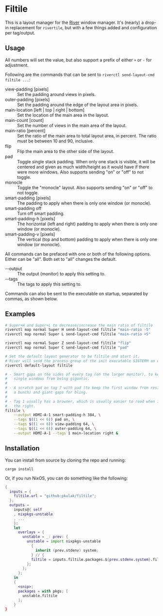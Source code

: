 # Filtile

This is a layout manager for the [River](https://github.com/riverwm/river) window
manager. It's (nearly) a drop-in replacement for `rivertile`, but with a few things
added and configuration per tag/output.

## Usage

All numbers will set the value, but also support a prefix of either `+` or `-`
for adjustment.

Following are the commands that can be sent to `riverctl send-layout-cmd filtile ...`:

<dl>
    <dt>view-padding [pixels]</dt>
    <dd>Set the padding around views in pixels.</dd>
    <dt>outer-padding [pixels]</dt>
    <dd>Set the padding around the edge of the layout area in pixels.</dd>
    <dt>main-location [left | top | right | bottom]<dt>
    <dd>Set the location of the main area in the layout.</dd>
    <dt>main-count [count]<dt>
    <dd>Set the number of views in the main area of the layout.</dd>
    <dt>main-ratio [percent]</dt>
    <dd>Set the ratio of the main area to total layout area, in percent. The
        ratio must be between 10 and 90, inclusive.</dd>
    <dt>flip<dt>
    <dd>Flip the main area to the other side of the layout.</dd>
    <dt>pad</dt>
    <dd>Toggle single stack padding. When only one stack is visible, it
        will be centered and given as much width/height as it would have if
        there were more windows. Also supports sending "on" or "off" to not
        toggle.</dd>
    <dt>monocle</dt>
    <dd>Toggle the "monocle" layout. Also supports sending "on" or "off" to not
        toggle.</dd>
    <dt>smart-padding [pixels]</dt>
    <dd>The padding to apply when there is only one window (or monocle).</dd>
    <dt>smart-padding off</dt>
    <dd>Turn off smart padding.</dd>
    <dt>smart-padding-h [pixels]</dt>
    <dd>The horizontal (left and right) padding to apply when there is only one
        window (or monocle).</dd>
    <dt>smart-padding-v [pixels]</dt>
    <dd>The vertical (top and bottom) padding to apply when there is only one
        window (or monocle).</dd>
</dl>

All commands can be prefaced with one or both of the following options. Either
can be "all". Both set to "all" changes the default. 

<dl>
    <dt>--output</dt>
    <dd>The output (monitor) to apply this setting to.</dd>
    <dt>--tags</dt>
    <dd>The tags to apply this setting to.</dd>
</dl>

Commands can also be sent to the executable on startup, separated by commas,
as shown below.

## Examples

```bash
# Super+H and Super+L to decrease/increase the main ratio of filtile
riverctl map normal Super H send-layout-cmd filtile "main-ratio -5"
riverctl map normal Super L send-layout-cmd filtile "main-ratio +5"

riverctl map normal Super Z send-layout-cmd filtile "flip"
riverctl map normal Super C send-layout-cmd filtile "pad"

# Set the default layout generator to be filtile and start it.
# River will send the process group of the init executable SIGTERM on exit.
riverctl default-layout filtile

# - Smart gaps on the sides of every tag (on the larger monitor), to keep
#   single windows from being gigantic.
#
# - A scratch pad on tag 7 with pad (to keep the first window from resizing
#   a bunch) and giant gaps for bling. 
#
# - Tag 1 usually has a browser, which is usually easier to read when it's on
#   the right.
filtile \
    --output HDMI-A-1 smart-padding-h 384, \
    --tags $((1 << 6)) pad on, \
    --tags $((1 << 6)) view-padding 64, \
    --tags $((1 << 6)) outer-padding 64, \
    --output HDMI-A-1 --tags 1 main-location right &
```

## Installation

You can install from source by cloning the repo and running:

    cargo install

Or, if you run NixOS, you can do something like the following:

```nix
{
  inputs = {
    filtile.url = "github:pkulak/filtile";
  };
  outputs =
    inputs@{ self
    , nixpkgs-unstable
    , ...
    }:
    let
      overlays = {
        unstable = _: prev: {
          unstable = import nixpkgs-unstable
            {
              inherit (prev.stdenv) system;
            } // {
            filtile = inputs.filtile.packages.${prev.stdenv.system}.filtile;
          };
        };
      };
    in
    {
      <snip>;
      packages = with pkgs; [
        unstable.filtile
      ];
    }
}
```
